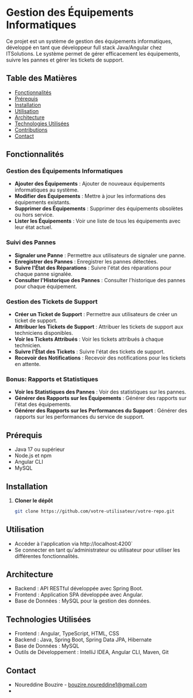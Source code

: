# Gestion des Équipements Informatiques

Ce projet est un système de gestion des équipements informatiques, développé en tant que développeur full stack Java/Angular chez ITSolutions. Le système permet de gérer efficacement les équipements, suivre les pannes et gérer les tickets de support.

## Table des Matières

- [Fonctionnalités](#fonctionnalités)
- [Prérequis](#prérequis)
- [Installation](#installation)
- [Utilisation](#utilisation)
- [Architecture](#architecture)
- [Technologies Utilisées](#technologies-utilisées)
- [Contributions](#contributions)
- [Contact](#contact)

## Fonctionnalités

### Gestion des Équipements Informatiques
- **Ajouter des Équipements** : Ajouter de nouveaux équipements informatiques au système.
- **Modifier des Équipements** : Mettre à jour les informations des équipements existants.
- **Supprimer des Équipements** : Supprimer des équipements obsolètes ou hors service.
- **Lister les Équipements** : Voir une liste de tous les équipements avec leur état actuel.

### Suivi des Pannes
- **Signaler une Panne** : Permettre aux utilisateurs de signaler une panne.
- **Enregistrer des Pannes** : Enregistrer les pannes détectées.
- **Suivre l'État des Réparations** : Suivre l'état des réparations pour chaque panne signalée.
- **Consulter l'Historique des Pannes** : Consulter l'historique des pannes pour chaque équipement.

### Gestion des Tickets de Support
- **Créer un Ticket de Support** : Permettre aux utilisateurs de créer un ticket de support.
- **Attribuer les Tickets de Support** : Attribuer les tickets de support aux techniciens disponibles.
- **Voir les Tickets Attribués** : Voir les tickets attribués à chaque technicien.
- **Suivre l'État des Tickets** : Suivre l'état des tickets de support.
- **Recevoir des Notifications** : Recevoir des notifications pour les tickets en attente.

### Bonus: Rapports et Statistiques
- **Voir les Statistiques des Pannes** : Voir des statistiques sur les pannes.
- **Générer des Rapports sur les Équipements** : Générer des rapports sur l'état des équipements.
- **Générer des Rapports sur les Performances du Support** : Générer des rapports sur les performances du service de support.

## Prérequis

- Java 17 ou supérieur
- Node.js et npm
- Angular CLI
- MySQL

## Installation

1. **Cloner le dépôt**
   ```bash
   git clone https://github.com/votre-utilisateur/votre-repo.git

## Utilisation

- Accéder à l'application via http://localhost:4200`
- Se connecter en tant qu'administrateur ou utilisateur pour utiliser les différentes fonctionnalités.

## Architecture

- Backend : API RESTful développée avec Spring Boot.
- Frontend : Application SPA développée avec Angular.
- Base de Données : MySQL pour la gestion des données.
  
## Technologies Utilisées

- Frontend : Angular, TypeScript, HTML, CSS
- Backend : Java, Spring Boot, Spring Data JPA, Hibernate
- Base de Données : MySQL
- Outils de Développement : IntelliJ IDEA, Angular CLI, Maven, Git
    
## Contact

- Noureddine Bouzire - bouzire.noureddine1@gmail.com
- 




